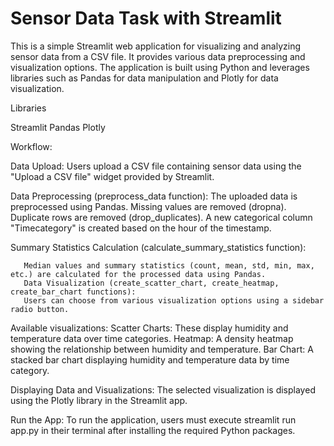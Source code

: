 
# Sensor Data Task with Streamlit

This is a simple Streamlit web application for visualizing and analyzing sensor data from a CSV file. 
It provides various data preprocessing and visualization options. 
The application is built using Python and leverages libraries such as Pandas for data manipulation and Plotly
 for data visualization.

Libraries

  Streamlit 
  Pandas 
  Plotly 

Workflow:

 Data Upload:
   Users upload a CSV file containing sensor data using the "Upload a CSV file" widget provided by Streamlit.

 Data Preprocessing (preprocess_data function):
      The uploaded data is preprocessed using Pandas.
      Missing values are removed (dropna).
      Duplicate rows are removed (drop_duplicates).
      A new categorical column "Timecategory" is created based on the hour of the timestamp.

 Summary Statistics Calculation (calculate_summary_statistics function):

       Median values and summary statistics (count, mean, std, min, max, etc.) are calculated for the processed data using Pandas.
       Data Visualization (create_scatter_chart, create_heatmap, create_bar_chart functions):
       Users can choose from various visualization options using a sidebar radio button.

 Available visualizations:
       Scatter Charts: These display humidity and temperature data over time categories.
       Heatmap: A density heatmap showing the relationship between humidity and temperature.
       Bar Chart: A stacked bar chart displaying humidity and temperature data by time category.

 Displaying Data and Visualizations:
         The selected visualization is displayed using the Plotly library in the Streamlit app.

 Run the App:
         To run the application, users must execute streamlit run app.py 
in their terminal after installing the required Python packages.
